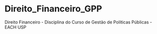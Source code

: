 # Direito_Financeiro_GPP
Direito Financeiro - Disciplina do Curso de Gestão de Políticas Públicas -EACH USP
